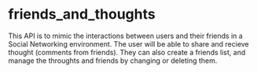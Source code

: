 # friends_and_thoughts

This API is to mimic the interactions between users and their friends in a Social Networking environment. The user will be able to share and recieve thought (comments from friends). They can also create a friends list, and manage the throughts and friends by changing or deleting them.
